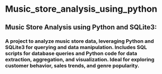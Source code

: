 # Music_store_analysis_using_python
## Music Store Analysis using Python and SQLite3: 
### A project to analyze music store data, leveraging Python and SQLite3 for querying and data manipulation. Includes SQL scripts for database queries and Python code for data extraction, aggregation, and visualization. Ideal for exploring customer behavior, sales trends, and genre popularity.
